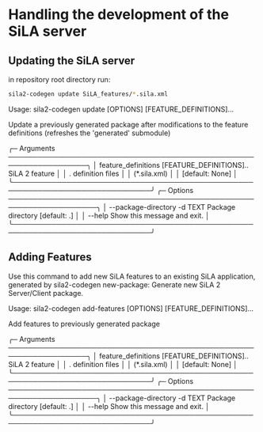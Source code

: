 # Handling the development of the SiLA server

## Updating the SiLA server

in repository root directory run:

```bash
sila2-codegen update SiLA_features/*.sila.xml

```

 Usage: sila2-codegen update [OPTIONS] [FEATURE_DEFINITIONS]...                 
                                                                                
 Update a previously generated package after modifications to the feature       
 definitions (refreshes the 'generated' submodule)                              
                                                                                
╭─ Arguments ──────────────────────────────────────────────────────────────────╮
│   feature_definitions      [FEATURE_DEFINITIONS]..  SiLA 2 feature           │
│                            .                        definition files         │
│                                                     (*.sila.xml)             │
│                                                     [default: None]          │
╰──────────────────────────────────────────────────────────────────────────────╯
╭─ Options ────────────────────────────────────────────────────────────────────╮
│ --package-directory  -d      TEXT  Package directory [default: .]            │
│ --help                             Show this message and exit.               │
╰──────────────────────────────────────────────────────────────────────────────╯
 
 ## Adding Features

 Use this command to add new SiLA features to an existing SiLA application, generated by sila2-codegen new-package: Generate new SiLA 2 Server/Client package.

                                                                                
 Usage: sila2-codegen add-features [OPTIONS] [FEATURE_DEFINITIONS]...           
                                                                                
 Add features to previously generated package                                   
                                                                                
╭─ Arguments ──────────────────────────────────────────────────────────────────╮
│   feature_definitions      [FEATURE_DEFINITIONS]..  SiLA 2 feature           │
│                            .                        definition files         │
│                                                     (*.sila.xml)             │
│                                                     [default: None]          │
╰──────────────────────────────────────────────────────────────────────────────╯
╭─ Options ────────────────────────────────────────────────────────────────────╮
│ --package-directory  -d      TEXT  Package directory [default: .]            │
│ --help                             Show this message and exit.               │
╰──────────────────────────────────────────────────────────────────────────────╯